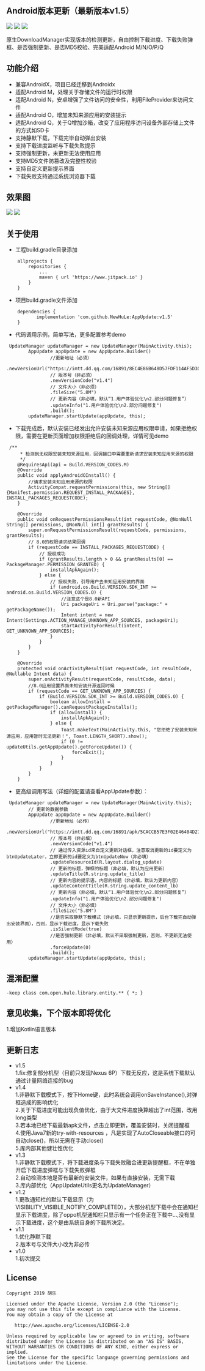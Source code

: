 ## Android版本更新（最新版本v1.5）
[![](https://www.jitpack.io/v/NewHuLe/AppUpdate.svg)](https://www.jitpack.io/#NewHuLe/AppUpdate)
[![](https://github.com/NewHuLe/AppUpdate/blob/master/author/author_jianshu.svg)](https://www.jianshu.com/u/e87d858e89a4)
[![](https://github.com/NewHuLe/AppUpdate/blob/master/author/author_juejin.svg)](https://juejin.im/user/5823e16c5bbb50005907fdb2/posts) 

原生DownloadManager实现版本的检测更新，自由控制下载进度、下载失败弹框、是否强制更新、是否MD5校验、完美适配Android M/N/O/P/Q
## 功能介绍
- 兼容AndroidX，项目已经迁移到Androidx
- 适配Android M，处理关于存储文件的运行时权限
- 适配Android N，安卓增强了文件访问的安全性，利用FileProvider来访问文件
- 适配Android O，增加未知来源应用的安装提示
- 适配Android Q，关于Q增加沙箱，改变了应用程序访问设备外部存储上文件的方式如SD卡
- 支持静默下载，下载完毕自动弹出安装
- 支持下载进度监听与下载失败提示
- 支持强制更新，未更新无法使用应用
- 支持MD5文件防篡改及完整性校验
- 支持自定义更新提示界面
- 下载失败支持通过系统浏览器下载
## 效果图
![](https://github.com/NewHuLe/AppUpdate/blob/master/screenshots/%E5%BC%BA%E5%88%B6%E6%9B%B4%E6%96%B0.jpg)
![](https://github.com/NewHuLe/AppUpdate/blob/master/screenshots/%E9%9D%9E%E5%BC%BA%E5%88%B6%E6%9B%B4%E6%96%B0.jpg)
## 关于使用
- 工程build.gradle目录添加
```
	allprojects {
		repositories {
			...
			maven { url 'https://www.jitpack.io' }
		}
	}
```
- 项目build.gradle文件添加
```
 	dependencies {
	       implementation 'com.github.NewHuLe:AppUpdate:v1.5'
	}
```
- 代码调用示例，简单写法，更多配置参考demo
```
 UpdateManager updateManager = new UpdateManager(MainActivity.this);
        AppUpdate appUpdate = new AppUpdate.Builder()
                //更新地址（必须）
                .newVersionUrl("https://imtt.dd.qq.com/16891/8EC4E86B648D57FDF114AF5D3002C09B.apk")
                // 版本号（非必须）
                .newVersionCode("v1.4")
                // 文件大小（非必须）
                .fileSize("5.8M")
                // 更新内容（非必填，默认“1.用户体验优化\n2.部分问题修复”）
                .updateInfo("1.用户体验优化\n2.部分问题修复")
                .build();
        updateManager.startUpdate(appUpdate, this);
```
- 下载完成后，默认安装已经发出允许安装未知来源应用权限申请，如果拒绝权限，需要在更新页面增加权限拒绝后的回调处理，详情可见demo
```
 /**
     * 检测到无权限安装未知来源应用，回调接口中需要重新请求安装未知应用来源的权限
     */
    @RequiresApi(api = Build.VERSION_CODES.M)
    @Override
    public void applyAndroidOInstall() {
        //请求安装未知应用来源的权限
        ActivityCompat.requestPermissions(this, new String[]{Manifest.permission.REQUEST_INSTALL_PACKAGES}, INSTALL_PACKAGES_REQUESTCODE);
    }

    @Override
    public void onRequestPermissionsResult(int requestCode, @NonNull String[] permissions, @NonNull int[] grantResults) {
        super.onRequestPermissionsResult(requestCode, permissions, grantResults);
        // 8.0的权限请求结果回调
        if (requestCode == INSTALL_PACKAGES_REQUESTCODE) {
            // 授权成功
            if (grantResults.length > 0 && grantResults[0] == PackageManager.PERMISSION_GRANTED) {
                installApkAgain();
            } else {
                // 授权失败，引导用户去未知应用安装的界面
                if (android.os.Build.VERSION.SDK_INT >= android.os.Build.VERSION_CODES.O) {
                    //注意这个是8.0新API
                    Uri packageUri = Uri.parse("package:" + getPackageName());
                    Intent intent = new Intent(Settings.ACTION_MANAGE_UNKNOWN_APP_SOURCES, packageUri);
                    startActivityForResult(intent, GET_UNKNOWN_APP_SOURCES);
                }
            }
        }
    }

    @Override
    protected void onActivityResult(int requestCode, int resultCode, @Nullable Intent data) {
        super.onActivityResult(requestCode, resultCode, data);
        //8.0应用设置界面未知安装开源返回时候
        if (requestCode == GET_UNKNOWN_APP_SOURCES) {
            if (Build.VERSION.SDK_INT >= Build.VERSION_CODES.O) {
                boolean allowInstall = getPackageManager().canRequestPackageInstalls();
                if (allowInstall) {
                    installApkAgain();
                } else {
                    Toast.makeText(MainActivity.this, "您拒绝了安装未知来源应用，应用暂时无法更新！", Toast.LENGTH_SHORT).show();
                    if (0 != updateUtils.getAppUpdate().getForceUpdate()) {
                        forceExit();
                    }
                }
            }
        }
    }
```
- 更高级调用写法（详细的配置请查看AppUpdate参数）：
```
 UpdateManager updateManager = new UpdateManager(MainActivity.this);
        // 更新的数据参数
        AppUpdate appUpdate = new AppUpdate.Builder()
                //更新地址（必传）
                .newVersionUrl("https://imtt.dd.qq.com/16891/apk/5CACCB57E3F02E46404D27ABAA85474C.apk")
                // 版本号（非必填）
                .newVersionCode("v1.4")
                // 通过传入资源id来自定义更新对话框，注意取消更新的id要定义为btnUpdateLater，立即更新的id要定义为btnUpdateNow（非必填）
                .updateResourceId(R.layout.dialog_update)
                // 更新的标题，弹框的标题（非必填，默认为应用更新）
                .updateTitle(R.string.update_title)
                // 更新内容的提示语，内容的标题（非必填，默认为更新内容）
                .updateContentTitle(R.string.update_content_lb)
                // 更新内容（非必填，默认“1.用户体验优化\n2.部分问题修复”）
                .updateInfo("1.用户体验优化\n2.部分问题修复")
                // 文件大小（非必填）
                .fileSize("5.8M")
                //是否采取静默下载模式（非必填，只显示更新提示，后台下载完自动弹出安装界面），否则，显示下载进度，显示下载失败
                .isSilentMode(true)
                //是否强制更新（非必填，默认不采取强制更新，否则，不更新无法使用）
                .forceUpdate(0)
                .build();
        updateManager.startUpdate(appUpdate, this);
```
## 混淆配置
```
-keep class com.open.hule.library.entity.** { *; }
```
## 意见收集，下个版本即将优化
1.增加Kotlin语言版本
## 更新日志
- v1.5  
1.fix:修复部分机型（目前只发现Nexus 6P）下载无反应，这是系统下载默认通过计量网络连接的bug    
- v1.4  
1.非静默下载模式下，按下Home键，此时系统会调用onSaveInstance(),对弹框造成的影响优化  
2.关于下载进度可能出现负值优化，由于大文件进度换算超出了int范围，改用long类型  
3.若本地已经下载最新apk文件，点击立即更新，覆盖安装时，关闭提醒框  
4.使用Java7新的try-with-resources ，凡是实现了AutoCloseable接口的可自动close()，所以无需在手动close()  
5.库内部其他健壮性优化  
- v1.3  
1.非静默下载模式下，将下载进度条与下载失败融合进更新提醒框，不在单独开启下载进度弹框与下载失败弹框  
2.自动检测本地是否有最新的安装文件，如果有直接安装，无需下载  
3.库内部优化（AppUpdateUtils更名为UpdateManager） 
- v1.2  
1.更改通知栏的默认下载显示（为VISIBILITY_VISIBLE_NOTIFY_COMPLETED），大部分机型下载中会在通知栏显示下载进度，除了oppo机型通知栏只显示有一个任务正在下载中...,没有显示下载进度，这个是由系统自身的下载所决定。
- v1.1  
1.优化静默下载  
2.版本号与文件大小改为非必传  
- v1.0  
1.初次提交  
## License
```
Copyright 2019 胡乐

Licensed under the Apache License, Version 2.0 (the "License");
you may not use this file except in compliance with the License.
You may obtain a copy of the License at

   http://www.apache.org/licenses/LICENSE-2.0

Unless required by applicable law or agreed to in writing, software
distributed under the License is distributed on an "AS IS" BASIS,
WITHOUT WARRANTIES OR CONDITIONS OF ANY KIND, either express or implied.
See the License for the specific language governing permissions and
limitations under the License.
```
